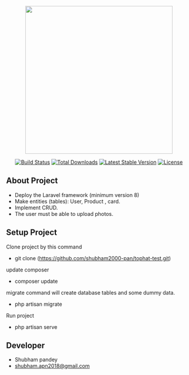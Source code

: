 <p align="center"><a href="https://laravel.com" target="_blank"><img src="https://raw.githubusercontent.com/laravel/art/master/logo-lockup/5%20SVG/2%20CMYK/1%20Full%20Color/laravel-logolockup-cmyk-red.svg" width="400"></a></p>

<p align="center">
<a href="https://travis-ci.org/laravel/framework"><img src="https://travis-ci.org/laravel/framework.svg" alt="Build Status"></a>
<a href="https://packagist.org/packages/laravel/framework"><img src="https://img.shields.io/packagist/dt/laravel/framework" alt="Total Downloads"></a>
<a href="https://packagist.org/packages/laravel/framework"><img src="https://img.shields.io/packagist/v/laravel/framework" alt="Latest Stable Version"></a>
<a href="https://packagist.org/packages/laravel/framework"><img src="https://img.shields.io/packagist/l/laravel/framework" alt="License"></a>
</p>

## About Project

- Deploy the Laravel framework (minimum version 8)
- Make entities (tables): User, Product , card.
- Implement CRUD.
- The user must be able to upload photos.


## Setup  Project

Clone project by this command
- git clone (https://github.com/shubham2000-pan/tophat-test.git) 

update composer 
- composer update

migrate command will create database tables and some dummy data.
- php artisan migrate


Run project
- php artisan serve



## Developer
- Shubham pandey
- shubham.apn2018@gmail.com


